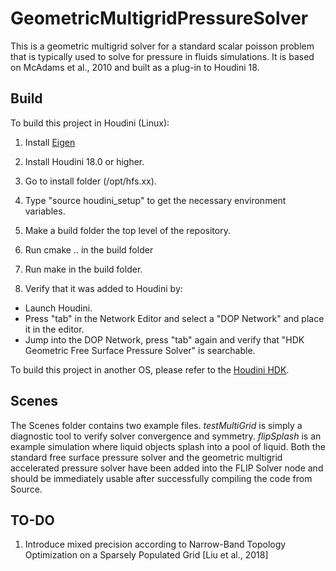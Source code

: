 # GeometricMultigridPressureSolver

This is a geometric multigrid solver for a standard scalar poisson problem that is typically used to solve for pressure in fluids simulations. It is based on McAdams et al., 2010 and built as a plug-in to Houdini 18.

## Build

To build this project in Houdini (Linux):

1. Install [Eigen](http://eigen.tuxfamily.org/)
 
2. Install Houdini 18.0 or higher.

3. Go to install folder (/opt/hfs.xx).

4. Type "source houdini_setup" to get the necessary environment variables.

5. Make a build folder the top level of the repository.

6. Run cmake .. in the build folder

7. Run make in the build folder.

8. Verify that it was added to Houdini by:
  - Launch Houdini.
  - Press "tab" in the Network Editor and select a "DOP Network" and place it in the editor.
  - Jump into the DOP Network, press "tab" again and verify that "HDK Geometric Free Surface Pressure Solver" is searchable.

To build this project in another OS, please refer to the [Houdini HDK](https://www.sidefx.com/docs/hdk/_h_d_k__intro__compiling.html).

## Scenes

The Scenes folder contains two example files. *testMultiGrid* is simply a diagnostic tool to verify solver convergence and symmetry. *flipSplash* is an example simulation where liquid objects splash into a pool of liquid. Both the standard free surface pressure solver and the geometric multigrid accelerated pressure solver have been added into the FLIP Solver node and should be immediately usable after successfully compiling the code from Source.

## TO-DO
1. Introduce mixed precision according to Narrow-Band Topology Optimization on a Sparsely Populated Grid [Liu et al., 2018]

